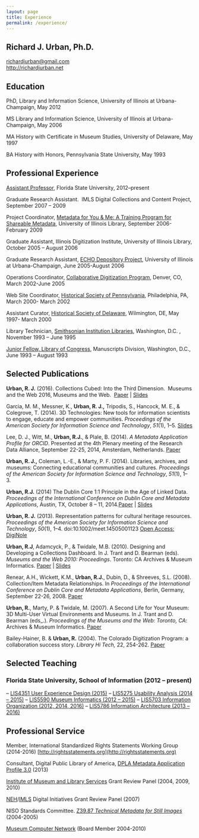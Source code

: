 ```yaml
---
layout: page
title: Experience
permalink: /experience/
---
```

## Richard J. Urban, Ph.D.
richardjurban@gmail.com <br />
http://richardjurban.net

## Education
PhD, Library and Information Science, University of Illinois at Urbana-Champaign, May 2012

MS Library and Information Science, University of Illinois at Urbana-Champaign, May 2006

MA History with Certificate in Museum Studies, University of Delaware, May 1997

BA History with Honors, Pennsylvania State University, May 1993

## Professional Experience
[Assistant Professor](http://chi.cci.fsu.edu), Florida State University, 2012–present

Graduate Research Assistant.  IMLS Digital Collections and Content Project, September 2007 – 2009

Project Coordinator, [Metadata for You & Me: A Training Program for Shareable Metadata](http://www.dlib.indiana.edu/projects/mym/), University of Illinois Library, September 2006- February 2009

Graduate Assistant, Illinois Digitization Institute, University of Illinois Library, October 2005 – August 2006

Graduate Research Assistant, [ECHO Depository Project](http://www.ndiipp.illinois.edu/), University of Illinois at Urbana-Champaign, June 2005-August 2006

Operations Coordinator, [Collaborative Digitization Program](https://web.archive.org/web/20060813040240/http://www.cdpheritage.org/index.cfm), Denver, CO, March 2002-June 2005

Web Site Coordinator, [Historical Society of Pennsylvania](http://hsp.org), Philadelphia, PA, March 2000- March 2002

Assistant Curator, [Historical Society of Delaware](http://dehistory.org), Wilmington, DE, May 1997- March 2000

Library Technician, [Smithsonian Institution Libraries](http://sil.si.edu), Washington, D.C. , November 1993 – June 1995 

[Junior Fellow, Library of Congress](http://www.loc.gov/hr/jrfellows/), Manuscripts Division, Washington, D.C., June 1993 – August 1993

## Selected Publications
**Urban, R. J.** (2016). Collections Cubed: Into the Third Dimension.  Museums and the Web 2016, Museums and the Web.  [Paper](http://mw2016.museumsandtheweb.com/paper/collections-cubed-into-the-third-dimension/) \| [Slides](http://www.slideshare.net/musebrarian/collections-cubed-into-the-third-dimension)

Garcia, M. M., Messner, K., **Urban, R. J.,** Tripodis, S., Hancock, M. E., & Colegrove, T. (2014). 3D Technologies: New tools for information scientists to engage, educate and empower communities. _Proceedings of the American Society for Information Science and Technology_, _51_(1), 1–5. [Slides](http://www.slideshare.net/musebrarian/digital-libraries-in-the-third-dimension)

Lee, D. J., Witt, M., **Urban, R.J.**, & Plale, B. (2014). _A Metadata Application Profile for ORCID_. Presented at the 4th Plenary meeting of the Research Data Alliance, September 22-25, 2014, Amsterdam, Netherlands. [Paper](https://www.rd-alliance.org/metadata-application-profile-orcid.html)

**Urban, R. J.,** Coleman, L.-E., & Marty, P. F. (2014). Libraries, archives, and museums: Connecting educational communities and cultures. _Proceedings of the American Society for Information Science and Technology_, _51_(1), 1–3. 

**Urban, R.J.** (2014) The Dublin Core 1:1 Principle in the Age of Linked Data. _Proceedings of the International Conference on Dublin Core and Metadata Applications_, Austin, TX, October 8 – 11, 2014.[Paper](http://dcpapers.dublincore.org/pubs/article/view/3707) \| [Slides](http://www.slideshare.net/musebrarian/the-dublin-core-11-principle-in-the-age-of-linked-data)

**Urban, R. J.** (2013). Representation patterns for cultural heritage resources. _Proceedings of the American Society for Information Science and Technology_, _50_(1), 1–4. doi:10.1002/meet.14505001123 [Open Access: DigiNole](http://purl.flvc.org/fsu/fd/FSU_migr_slis_faculty_publications-0015)

**Urban, R.J**, Adamcyck, P., & Twidale, M.B. (2010). Designing and Developing a Collections Dashboard. In J. Trant and D. Bearman (eds). _Museums and the Web 2010: Proceedings_. Toronto: CA Archives & Museum Informatics. [Paper](http://www.museumsandtheweb.com/mw2010/papers/urban/urban.html) \| [Slides](http://www.slideshare.net/musebrarian/building-and-evaluating-collections-dashboards)

Renear, A.H., Wickett, K.M., **Urban, R.J.**, Dubin, D., & Shreeves, S.L. (2008). Collection/Item Metadata Relationships. In _Proceedings of the International Conference on Dublin Core and Metadata Applications_, Berlin, Germany, September 22-26, 2008. [Paper](http://dcpapers.dublincore.org/pubs/article/view/921)

**Urban, R.**, Marty, P. & Twidale, M. (2007). A Second Life for Your Museum: 3D Multi-User Virtual Environments and Museums. In J. Trant and D. Bearman (eds_.). _Proceedings of the Museums and the Web: Toronto, CA_: Archives & Museum Informatics. [Paper](http://www.museumsandtheweb.com/mw2007/papers/urban/urban.html)

Bailey-Hainer, B. & **Urban, R.** (2004). The Colorado Digitization Program: a collaboration success story. _Library Hi Tech,_ 22, 254-262. [Paper](http://www.emeraldinsight.com/doi/abs/10.1108/07378830410560044)

## Selected Teaching

### Florida State University, School of Information (2012 – present)

 – [LIS4351 User Experience Design (2015)](http://chi.cci.fsu.edu/person/rurban/teaching/lis4351-ux/)
 – [LIS5275 Usability Analysis (2014 – 2015)](http://chi.cci.fsu.edu/person/rurban/teaching/lis-5275/)
 – [LIS5590 Museum Informatics (2012 – 2015)](http://chi.cci.fsu.edu/person/rurban/teaching/lis5590/)
 – [LIS5703 Information Organization (2012, 2014, 2016)](http://chi.cci.fsu.edu/person/rurban/teaching/lis5703/)
– [LIS5786 Information Architecture (2013 – 2016)](http://chi.cci.fsu.edu/person/rurban/teaching/lis5786-information-architecture/)

## Professional Service
Member, International Standardized Rights Statements Working Group (2014-2016) [http://rightsstatements.org](http://rightsstatements.org)

Consultant, Digital Public Library of America, [DPLA Metadata Application Profile 3.0](https://dp.la/info/developers/map/) (2013)

[Institute of Museum and Library Services](http://imls.gov) Grant Review Panel (2004, 2009, 2010)

[NEH](http://neh.gov)/[IMLS](http://imls.gov) Digital Initiatives Grant Review Panel (2007)

NISO Standards Committee. [Z39.87 _Technical Metadata for Still Images_ ](http://www.loc.gov/standards/mix/)(2004-2005)

[Museum Computer Network](http://mcn.edu/) (Board Member 2004-2010)
